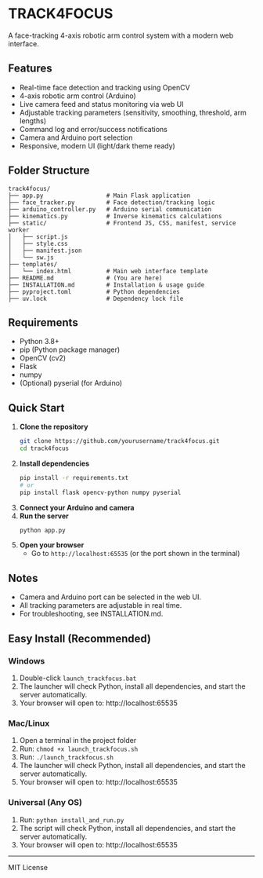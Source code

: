 # TRACK4FOCUS

A face-tracking 4-axis robotic arm control system with a modern web interface.

## Features
- Real-time face detection and tracking using OpenCV
- 4-axis robotic arm control (Arduino)
- Live camera feed and status monitoring via web UI
- Adjustable tracking parameters (sensitivity, smoothing, threshold, arm lengths)
- Command log and error/success notifications
- Camera and Arduino port selection
- Responsive, modern UI (light/dark theme ready)

## Folder Structure
```
track4focus/
├── app.py                  # Main Flask application
├── face_tracker.py         # Face detection/tracking logic
├── arduino_controller.py   # Arduino serial communication
├── kinematics.py           # Inverse kinematics calculations
├── static/                 # Frontend JS, CSS, manifest, service worker
│   ├── script.js
│   ├── style.css
│   ├── manifest.json
│   └── sw.js
├── templates/
│   └── index.html          # Main web interface template
├── README.md               # (You are here)
├── INSTALLATION.md         # Installation & usage guide
├── pyproject.toml          # Python dependencies
├── uv.lock                 # Dependency lock file
```

## Requirements
- Python 3.8+
- pip (Python package manager)
- OpenCV (cv2)
- Flask
- numpy
- (Optional) pyserial (for Arduino)

## Quick Start
1. **Clone the repository**
   ```bash
   git clone https://github.com/yourusername/track4focus.git
   cd track4focus
   ```
2. **Install dependencies**
   ```bash
   pip install -r requirements.txt
   # or
   pip install flask opencv-python numpy pyserial
   ```
3. **Connect your Arduino and camera**
4. **Run the server**
   ```bash
   python app.py
   ```
5. **Open your browser**
   - Go to `http://localhost:65535` (or the port shown in the terminal)

## Notes
- Camera and Arduino port can be selected in the web UI.
- All tracking parameters are adjustable in real time.
- For troubleshooting, see INSTALLATION.md.

## Easy Install (Recommended)

### Windows
1. Double-click `launch_trackfocus.bat`
2. The launcher will check Python, install all dependencies, and start the server automatically.
3. Your browser will open to: http://localhost:65535

### Mac/Linux
1. Open a terminal in the project folder
2. Run: `chmod +x launch_trackfocus.sh`
3. Run: `./launch_trackfocus.sh`
4. The launcher will check Python, install all dependencies, and start the server automatically.
5. Your browser will open to: http://localhost:65535

### Universal (Any OS)
1. Run: `python install_and_run.py`
2. The script will check Python, install all dependencies, and start the server automatically.
3. Your browser will open to: http://localhost:65535

---
MIT License